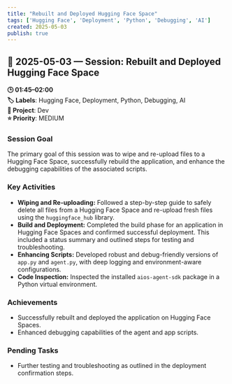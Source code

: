 ```yaml
---
title: "Rebuilt and Deployed Hugging Face Space"
tags: ['Hugging Face', 'Deployment', 'Python', 'Debugging', 'AI']
created: 2025-05-03
publish: true
---
```


## 📅 2025-05-03 — Session: Rebuilt and Deployed Hugging Face Space

**🕒 01:45–02:00**  
**🏷️ Labels**: Hugging Face, Deployment, Python, Debugging, AI  
**📂 Project**: Dev  
**⭐ Priority**: MEDIUM  


### Session Goal
The primary goal of this session was to wipe and re-upload files to a Hugging Face Space, successfully rebuild the application, and enhance the debugging capabilities of the associated scripts.

### Key Activities
- **Wiping and Re-uploading:** Followed a step-by-step guide to safely delete all files from a Hugging Face Space and re-upload fresh files using the `huggingface_hub` library.
- **Build and Deployment:** Completed the build phase for an application in Hugging Face Spaces and confirmed successful deployment. This included a status summary and outlined steps for testing and troubleshooting.
- **Enhancing Scripts:** Developed robust and debug-friendly versions of `app.py` and `agent.py`, with deep logging and environment-aware configurations.
- **Code Inspection:** Inspected the installed `aios-agent-sdk` package in a Python virtual environment.

### Achievements
- Successfully rebuilt and deployed the application on Hugging Face Spaces.
- Enhanced debugging capabilities of the agent and app scripts.

### Pending Tasks
- Further testing and troubleshooting as outlined in the deployment confirmation steps.
